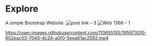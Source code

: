 # Explore
A simple Bootstrap Website.
![post link – 3](https://user-images.githubusercontent.com/110655155/195972888-1f333e49-45c2-453a-a499-be746735ae94.png)
![Web 1366 – 1](https://user-images.githubusercontent.com/110655155/195972945-616c8c86-89e8-421f-8e42-0d79d82bad0d.png)


https://user-images.githubusercontent.com/110655155/195973010-602eac03-7040-4c24-a0f0-5eea61ac2592.mp4


